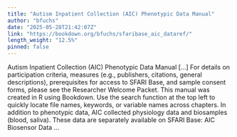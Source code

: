 ```yaml
---
title: "Autism Inpatient Collection (AIC) Phenotypic Data Manual"
author: "bfuchs"
date: "2025-05-28T21:42:07Z"
link: "https://bookdown.org/bfuchs/sfaribase_aic_dataref/"
length_weight: "12.5%"
pinned: false
---
```


Autism Inpatient Collection (AIC) Phenotypic Data Manual [...] For details on participation criteria, measures (e.g., publishers, citations, general descriptions), prerequisites for access to SFARI Base, and sample consent forms, please see the Researcher Welcome Packet. This manual was created in R using Bookdown. Use the search function at the top left to quickly locate file names, keywords, or variable names across chapters. In addition to phenotypic data, AIC collected physiology data and biosamples (blood, saliva). These data are separately available on SFARI Base: AIC Biosensor Data ...
